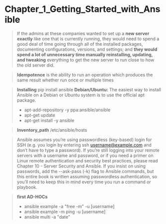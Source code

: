 # Chapter_1_Getting_Started_with_Ansible

>If the admins at these companies wanted to set up a __new server exactly__ like one that is currently
running, they would need to spend a good deal of time going through all of the installed packages,
documenting configurations, versions, and settings; and __they would spend a lot of unnecessary time
manually reinstalling, updating, and tweaking__ everything to get the new server to run close to how
the old server did.

>__Idempotence__ is the ability to run an operation which produces the same result whether
run once or multiple times

>__Installing__
pip install ansible
>__Debian/Ubuntu:__
The easiest way to install Ansible on a Debian or Ubuntu system is to use the official apt package.
>
> - apt-add-repository -y ppa:ansible/ansible
> - apt-get update
> - apt-get install -y ansible

> __Inventory_path__
/etc/ansible/hosts

>Ansible assumes you’re using passwordless (key-based) login for SSH (e.g. you login by
entering ssh username@example.com and don’t have to type a password). If you’re still
logging into your remote servers with a username and password, or if you need a primer
on Linux remote authentication and security best practices, please read Chapter 10 - Server
Security and Ansible. If you insist on using passwords, add the --ask-pass (-k) flag to
Ansible commands, but this entire book is written assuming passwordless authentication,
so you’ll need to keep this in mind every time you run a command or playbook.

>__first AD-HOCs__
> - ansible example -a "free -m" -u [username]
> - ansible example -m ping -u [username]
> - ansible multi -a "date"
